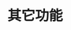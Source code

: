 # 其它功能

<!-- ## 配置热更新 -->

<!-- 允许在不重启机器人的情况下检测并更新配置文件的改动。但是在更新期间机器人不会对接收到的消息做出任何反应，而是会等待更新完成后再进行处理。 -->